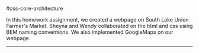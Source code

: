 #css-core-architecture


In this homework assignment, we created a webpage on South Lake Union Farmer's Market. Sheyna and Wendy collaborated on the html and css using BEM naming conventions. We also implemented GoogleMaps on our webpage.

---
